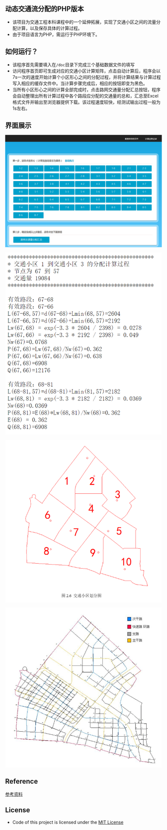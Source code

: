 ## 动态交通流分配的PHP版本
* 该项目为交通工程本科课程中的一个延伸拓展，实现了交通小区之间的流量分配计算，以及保存具体的计算过程。
* 由于项目语言为PHP，需运行于PHP环境下。

## 如何运行？
* 该程序首先需要填入在`/doc`目录下完成三个基础数据文件的填写
* 访问程序首页即可生成对应的交通小区计算矩阵，点击自动计算后，程序会以7s一次的速度开始计算个小区形心之间的分配过程，并将计算结果与计算过程写入相应的缓存文件中。当计算步骤完成后，相应的按钮即变为黑色。
* 当所有小区形心之间的计算全部完成时，点击路网交通量分配汇总按钮，程序会自动整理出所有计算过程中各个路段应分配的交通量的总和，汇总至Excel格式文件并输出至浏览器提供下载。该过程速度较快，经测试输出过程一般为1s左右。

## 界面展示
![主界面](https://raw.githubusercontent.com/resuly/Traffic-Flow-Distribution-with-PHP/master/images/index.png)

![计算过程](https://raw.githubusercontent.com/resuly/Traffic-Flow-Distribution-with-PHP/master/images/progress.png)

![交通小区信息](https://raw.githubusercontent.com/resuly/Traffic-Flow-Distribution-with-PHP/master/images/zone.png)

![路网信息](https://raw.githubusercontent.com/resuly/Traffic-Flow-Distribution-with-PHP/master/images/Roads.jpg)


## Reference
[参考资料](images/交通流分配.pdf)

## License
* Code of this project is licensed under the [MIT License](https://github.com/racaljk/hosts/blob/master/LICENSE)
